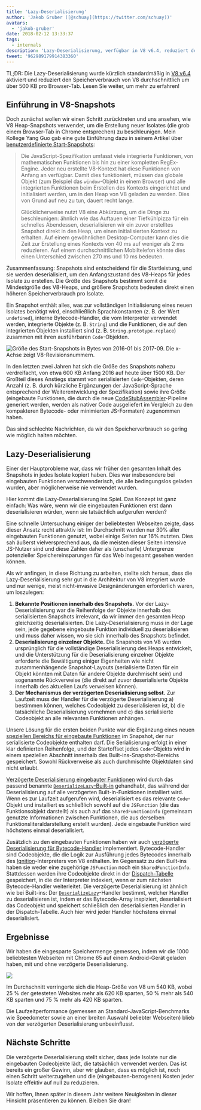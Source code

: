 ```yaml
---
title: 'Lazy-Deserialisierung'
author: 'Jakob Gruber ([@schuay](https://twitter.com/schuay))'
avatars:
  - 'jakob-gruber'
date: 2018-02-12 13:33:37
tags:
  - internals
description: 'Lazy-Deserialisierung, verfügbar in V8 v6.4, reduziert den Speicherverbrauch von V8 durchschnittlich um über 500 KB pro Browser-Tab.'
tweet: '962989179914383360'
---
```

TL;DR: Die Lazy-Deserialisierung wurde kürzlich standardmäßig in [V8 v6.4](/blog/v8-release-64) aktiviert und reduziert den Speicherverbrauch von V8 durchschnittlich um über 500 KB pro Browser-Tab. Lesen Sie weiter, um mehr zu erfahren!

## Einführung in V8-Snapshots

Doch zunächst wollen wir einen Schritt zurücktreten und uns ansehen, wie V8 Heap-Snapshots verwendet, um die Erstellung neuer Isolates (die grob einem Browser-Tab in Chrome entsprechen) zu beschleunigen. Mein Kollege Yang Guo gab eine gute Einführung dazu in seinem Artikel über [benutzerdefinierte Start-Snapshots](/blog/custom-startup-snapshots):

<!--truncate-->
> Die JavaScript-Spezifikation umfasst viele integrierte Funktionen, von mathematischen Funktionen bis hin zu einer kompletten RegEx-Engine. Jeder neu erstellte V8-Kontext hat diese Funktionen von Anfang an verfügbar. Damit dies funktioniert, müssen das globale Objekt (zum Beispiel das `window`-Objekt in einem Browser) und alle integrierten Funktionen beim Erstellen des Kontexts eingerichtet und initialisiert werden, um in den Heap von V8 geladen zu werden. Dies von Grund auf neu zu tun, dauert recht lange.
>
> Glücklicherweise nutzt V8 eine Abkürzung, um die Dinge zu beschleunigen: ähnlich wie das Auftauen einer Tiefkühlpizza für ein schnelles Abendessen, deserialisieren wir ein zuvor erstelltes Snapshot direkt in den Heap, um einen initialisierten Kontext zu erhalten. Auf einem gewöhnlichen Desktop-Computer kann dies die Zeit zur Erstellung eines Kontexts von 40 ms auf weniger als 2 ms reduzieren. Auf einem durchschnittlichen Mobiltelefon könnte dies einen Unterschied zwischen 270 ms und 10 ms bedeuten.

Zusammenfassung: Snapshots sind entscheidend für die Startleistung, und sie werden deserialisiert, um den Anfangszustand des V8-Heaps für jedes Isolate zu erstellen. Die Größe des Snapshots bestimmt somit die Mindestgröße des V8-Heaps, und größere Snapshots bedeuten direkt einen höheren Speicherverbrauch pro Isolate.

Ein Snapshot enthält alles, was zur vollständigen Initialisierung eines neuen Isolates benötigt wird, einschließlich Sprachkonstanten (z. B. der Wert `undefined`), interne Bytecode-Handler, die vom Interpreter verwendet werden, integrierte Objekte (z. B. `String`) und die Funktionen, die auf den integrierten Objekten installiert sind (z. B. `String.prototype.replace`) zusammen mit ihren ausführbaren `Code`-Objekten.

![Größe des Start-Snapshots in Bytes von 2016-01 bis 2017-09. Die x-Achse zeigt V8-Revisionsnummern.](/_img/lazy-deserialization/startup-snapshot-size.png)

In den letzten zwei Jahren hat sich die Größe des Snapshots nahezu verdreifacht, von etwa 600 KB Anfang 2016 auf heute über 1500 KB. Der Großteil dieses Anstiegs stammt von serialisierten `Code`-Objekten, deren Anzahl (z. B. durch kürzliche Ergänzungen der JavaScript-Sprache entsprechend der Weiterentwicklung der Spezifikation) sowie ihre Größe (eingebaute Funktionen, die durch die neue [CodeStubAssembler](/blog/csa)-Pipeline generiert werden, werden als nativer Code ausgeliefert im Vergleich zu den kompakteren Bytecode- oder minimierten JS-Formaten) zugenommen haben.

Das sind schlechte Nachrichten, da wir den Speicherverbrauch so gering wie möglich halten möchten.

## Lazy-Deserialisierung

Einer der Hauptprobleme war, dass wir früher den gesamten Inhalt des Snapshots in jedes Isolate kopiert haben. Dies war insbesondere bei eingebauten Funktionen verschwenderisch, die alle bedingungslos geladen wurden, aber möglicherweise nie verwendet wurden.

Hier kommt die Lazy-Deserialisierung ins Spiel. Das Konzept ist ganz einfach: Was wäre, wenn wir die eingebauten Funktionen erst dann deserialisieren würden, wenn sie tatsächlich aufgerufen werden?

Eine schnelle Untersuchung einiger der beliebtesten Webseiten zeigte, dass dieser Ansatz recht attraktiv ist: Im Durchschnitt wurden nur 30% aller eingebauten Funktionen genutzt, wobei einige Seiten nur 16% nutzten. Dies sah äußerst vielversprechend aus, da die meisten dieser Seiten intensive JS-Nutzer sind und diese Zahlen daher als (unscharfe) Untergrenze potenzieller Speichereinsparungen für das Web insgesamt gesehen werden können.

Als wir anfingen, in diese Richtung zu arbeiten, stellte sich heraus, dass die Lazy-Deserialisierung sehr gut in die Architektur von V8 integriert wurde und nur wenige, meist nicht-invasive Designänderungen erforderlich waren, um loszulegen:

1. **Bekannte Positionen innerhalb des Snapshots.** Vor der Lazy-Deserialisierung war die Reihenfolge der Objekte innerhalb des serialisierten Snapshots irrelevant, da wir immer den gesamten Heap gleichzeitig deserialisierten. Die Lazy-Deserialisierung muss in der Lage sein, jede gegebene eingebaute Funktion individuell zu deserialisieren und muss daher wissen, wo sie sich innerhalb des Snapshots befindet.
2. **Deserialisierung einzelner Objekte.** Die Snapshots von V8 wurden ursprünglich für die vollständige Deserialisierung des Heaps entwickelt, und die Unterstützung für die Deserialisierung einzelner Objekte erforderte die Bewältigung einiger Eigenheiten wie nicht zusammenhängende Snapshot-Layouts (serialisierte Daten für ein Objekt könnten mit Daten für andere Objekte durchmischt sein) und sogenannte Rückverweise (die direkt auf zuvor deserialisierte Objekte innerhalb des aktuellen Laufs verweisen können).
3. **Der Mechanismus der verzögerten Deserialisierung selbst.** Zur Laufzeit muss der Handler für die verzögerte Deserialisierung a) bestimmen können, welches Codeobjekt zu deserialisieren ist, b) die tatsächliche Deserialisierung vornehmen und c) das serialisierte Codeobjekt an alle relevanten Funktionen anhängen.

Unsere Lösung für die ersten beiden Punkte war die Ergänzung eines neuen [speziellen Bereichs für eingebaute Funktionen](https://cs.chromium.org/chromium/src/v8/src/snapshot/snapshot.h?l=55&rcl=f5b1d1d4f29b238ca2f0a13bf3a7b7067854592d) im Snapshot, der nur serialisierte Codeobjekte enthalten darf. Die Serialisierung erfolgt in einer klar definierten Reihenfolge, und der Startoffset jedes `Code`-Objekts wird in einem speziellen Abschnitt innerhalb des Built-ins-Snapshot-Bereichs gespeichert. Sowohl Rückverweise als auch durchmischte Objektdaten sind nicht erlaubt.

[Verzögerte Deserialisierung eingebauter Funktionen](https://goo.gl/dxkYDZ) wird durch das passend benannte [`DeserializeLazy`-Built-in](https://cs.chromium.org/chromium/src/v8/src/builtins/x64/builtins-x64.cc?l=1355&rcl=f5b1d1d4f29b238ca2f0a13bf3a7b7067854592d) gehandhabt, das während der Deserialisierung auf alle verzögerten Built-in-Funktionen installiert wird. Wenn es zur Laufzeit aufgerufen wird, deserialisiert es das relevante `Code`-Objekt und installiert es schließlich sowohl auf die `JSFunction` (die das Funktionsobjekt darstellt) als auch auf das `SharedFunctionInfo` (gemeinsam genutzte Informationen zwischen Funktionen, die aus derselben Funktionsliteraldarstellung erstellt wurden). Jede eingebaute Funktion wird höchstens einmal deserialisiert.

Zusätzlich zu den eingebauten Funktionen haben wir auch [verzögerte Deserialisierung für Bytecode-Handler](https://goo.gl/QxZBL2) implementiert. Bytecode-Handler sind Codeobjekte, die die Logik zur Ausführung jedes Bytecodes innerhalb des [Ignition](/blog/ignition-interpreter)-Interpreters von V8 enthalten. Im Gegensatz zu den Built-ins haben sie weder eine zugehörige `JSFunction` noch ein `SharedFunctionInfo`. Stattdessen werden ihre Codeobjekte direkt in der [Dispatch-Tabelle](https://cs.chromium.org/chromium/src/v8/src/interpreter/interpreter.h?l=94&rcl=f5b1d1d4f29b238ca2f0a13bf3a7b7067854592d) gespeichert, in die der Interpreter indexiert, wenn er zum nächsten Bytecode-Handler weiterleitet. Die verzögerte Deserialisierung ist ähnlich wie bei Built-ins: Der [`DeserializeLazy`](https://cs.chromium.org/chromium/src/v8/src/interpreter/interpreter-generator.cc?l=3247&rcl=f5b1d1d4f29b238ca2f0a13bf3a7b7067854592d)-Handler bestimmt, welcher Handler zu deserialisieren ist, indem er das Bytecode-Array inspiziert, deserialisiert das Codeobjekt und speichert schließlich den deserialisierten Handler in der Dispatch-Tabelle. Auch hier wird jeder Handler höchstens einmal deserialisiert.

## Ergebnisse

Wir haben die eingesparte Speichermenge gemessen, indem wir die 1000 beliebtesten Webseiten mit Chrome 65 auf einem Android-Gerät geladen haben, mit und ohne verzögerte Deserialisierung.

![](/_img/lazy-deserialization/memory-savings.png)

Im Durchschnitt verringerte sich die Heap-Größe von V8 um 540 KB, wobei 25 % der getesteten Websites mehr als 620 KB sparten, 50 % mehr als 540 KB sparten und 75 % mehr als 420 KB sparten.

Die Laufzeitperformance (gemessen an Standard-JavaScript-Benchmarks wie Speedometer sowie an einer breiten Auswahl beliebter Webseiten) blieb von der verzögerten Deserialisierung unbeeinflusst.

## Nächste Schritte

Die verzögerte Deserialisierung stellt sicher, dass jede Isolate nur die eingebauten Codeobjekte lädt, die tatsächlich verwendet werden. Das ist bereits ein großer Gewinn, aber wir glauben, dass es möglich ist, noch einen Schritt weiterzugehen und die (eingebauten-bezogenen) Kosten jeder Isolate effektiv auf null zu reduzieren.

Wir hoffen, Ihnen später in diesem Jahr weitere Neuigkeiten in dieser Hinsicht präsentieren zu können. Bleiben Sie dran!
